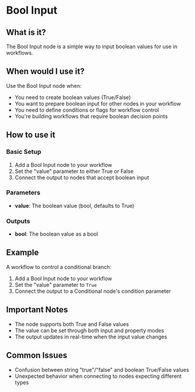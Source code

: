 # Bool Input

## What is it?

The Bool Input node is a simple way to input boolean values for use in workflows.

## When would I use it?

Use the Bool Input node when:

- You need to create boolean values (True/False)
- You want to prepare boolean input for other nodes in your workflow
- You need to define conditions or flags for workflow control
- You're building workflows that require boolean decision points

## How to use it

### Basic Setup

1. Add a Bool Input node to your workflow
2. Set the "value" parameter to either True or False
3. Connect the output to nodes that accept boolean input

### Parameters

- **value**: The boolean value (bool, defaults to True)

### Outputs

- **bool**: The boolean value as a bool

## Example

A workflow to control a conditional branch:

1. Add a Bool Input node to your workflow
2. Set the "value" parameter to `True`
3. Connect the output to a Conditional node's condition parameter

## Important Notes

- The node supports both True and False values
- The value can be set through both input and property modes
- The output updates in real-time when the input value changes

## Common Issues

- Confusion between string "true"/"false" and boolean True/False values
- Unexpected behavior when connecting to nodes expecting different types 
